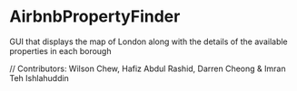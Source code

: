# AirbnbPropertyFinder
GUI that displays the map of London along with the details of the available properties in each borough

// Contributors: Wilson Chew, Hafiz Abdul Rashid, Darren Cheong & Imran Teh Ishlahuddin
